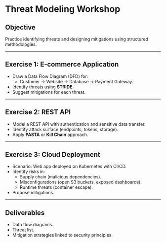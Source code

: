 # Threat Modeling Workshop

## Objective
Practice identifying threats and designing mitigations using structured methodologies.

---

## Exercise 1: E-commerce Application
- Draw a Data Flow Diagram (DFD) for:
  - Customer → Website → Database → Payment Gateway.  
- Identify threats using **STRIDE**.  
- Suggest mitigations for each threat.

---

## Exercise 2: REST API
- Model a REST API with authentication and sensitive data transfer.  
- Identify attack surface (endpoints, tokens, storage).  
- Apply **PASTA** or **Kill Chain** approach.

---

## Exercise 3: Cloud Deployment
- Scenario: Web app deployed on Kubernetes with CI/CD.  
- Identify risks in:
  - Supply chain (malicious dependencies).  
  - Misconfigurations (open S3 buckets, exposed dashboards).  
  - Runtime threats (container escape).  
- Propose mitigations.

---

## Deliverables
- Data flow diagrams.  
- Threat list.  
- Mitigation strategies linked to security principles.
